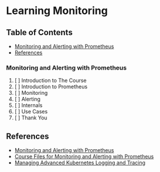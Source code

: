 # Learning Monitoring

## Table of Contents

<!-- START doctoc generated TOC please keep comment here to allow auto update -->
<!-- DON'T EDIT THIS SECTION, INSTEAD RE-RUN doctoc TO UPDATE -->

- [Monitoring and Alerting with Prometheus](#monitoring-and-alerting-with-prometheus)
- [References](#references)

<!-- END doctoc generated TOC please keep comment here to allow auto update -->

### Monitoring and Alerting with Prometheus

1. [ ] Introduction to The Course
1. [ ] Introduction to Prometheus
1. [ ] Monitoring
1. [ ] Alerting
1. [ ] Internals
1. [ ] Use Cases
1. [ ] Thank You

## References

- [Monitoring and Alerting with Prometheus](https://www.udemy.com/course/monitoring-and-alerting-with-prometheus)
- [Course Files for Monitoring and Alerting with Prometheus](https://github.com/in4it/prometheus-course)
- [Managing Advanced Kubernetes Logging and Tracing](https://app.pluralsight.com/library/courses/managing-advanced-kubernetes-logging-tracing/table-of-contents)
